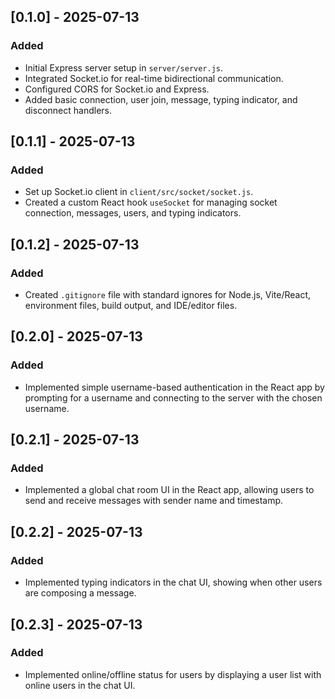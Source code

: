 ## [0.1.0] - 2025-07-13
### Added
- Initial Express server setup in `server/server.js`.
- Integrated Socket.io for real-time bidirectional communication.
- Configured CORS for Socket.io and Express.
- Added basic connection, user join, message, typing indicator, and disconnect handlers.

## [0.1.1] - 2025-07-13
### Added
- Set up Socket.io client in `client/src/socket/socket.js`.
- Created a custom React hook `useSocket` for managing socket connection, messages, users, and typing indicators.

## [0.1.2] - 2025-07-13
### Added
- Created `.gitignore` file with standard ignores for Node.js, Vite/React, environment files, build output, and IDE/editor files.

## [0.2.0] - 2025-07-13
### Added
- Implemented simple username-based authentication in the React app by prompting for a username and connecting to the server with the chosen username.

## [0.2.1] - 2025-07-13
### Added
- Implemented a global chat room UI in the React app, allowing users to send and receive messages with sender name and timestamp.

## [0.2.2] - 2025-07-13
### Added
- Implemented typing indicators in the chat UI, showing when other users are composing a message.

## [0.2.3] - 2025-07-13
### Added
- Implemented online/offline status for users by displaying a user list with online users in the chat UI.
